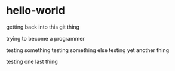 # hello-world
getting back into this git thing

trying to become a programmer

testing something
testing something else
testing yet another thing

testing one last thing